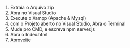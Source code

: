 1. Extraia o Arquivo zip
2. Abra no Visual Studio
3. Execute o Xampp (Apache & Mysql)
4. com o Projeto aberto no Visual Studio, Abra o Terminal
5. Mude pro CMD, e escreva npm server.js
6. Abra o Index.html
7. Aproveite
